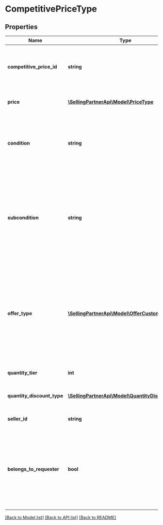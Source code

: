 # CompetitivePriceType

## Properties
Name | Type | Description | Notes
------------ | ------------- | ------------- | -------------
**competitive_price_id** | **string** | The pricing model for each price that is returned.  Possible values:  * 1 - New Buy Box Price. * 2 - Used Buy Box Price. | 
**price** | [**\SellingPartnerApi\Model\PriceType**](PriceType.md) | Pricing information for a given CompetitivePriceId value. | 
**condition** | **string** | Indicates the condition of the item whose pricing information is returned. Possible values are: New, Used, Collectible, Refurbished, or Club. | [optional] 
**subcondition** | **string** | Indicates the subcondition of the item whose pricing information is returned. Possible values are: New, Mint, Very Good, Good, Acceptable, Poor, Club, OEM, Warranty, Refurbished Warranty, Refurbished, Open Box, or Other. | [optional] 
**offer_type** | [**\SellingPartnerApi\Model\OfferCustomerType**](OfferCustomerType.md) | Indicates the type of customer that the offer is valid for.&lt;br&gt;&lt;br&gt;When the offer type is B2C in a quantity discount, the seller is winning the Buy Box because others do not have inventory at that quantity, not because they have a quantity discount on the ASIN. | [optional] 
**quantity_tier** | **int** | Indicates at what quantity this price becomes active. | [optional] 
**quantity_discount_type** | [**\SellingPartnerApi\Model\QuantityDiscountType**](QuantityDiscountType.md) | Indicates the type of quantity discount this price applies to. | [optional] 
**seller_id** | **string** | The seller identifier for the offer. | [optional] 
**belongs_to_requester** | **bool** | Indicates whether or not the pricing information is for an offer listing that belongs to the requester. The requester is the seller associated with the SellerId that was submitted with the request. Possible values are: true and false. | [optional] 

[[Back to Model list]](../README.md#documentation-for-models) [[Back to API list]](../README.md#documentation-for-api-endpoints) [[Back to README]](../README.md)


